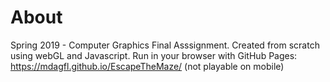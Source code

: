 # About
Spring 2019 - Computer Graphics Final Asssignment. Created from scratch using webGL and Javascript. Run in your browser with GitHub Pages: https://mdagfl.github.io/EscapeTheMaze/ (not playable on mobile)
